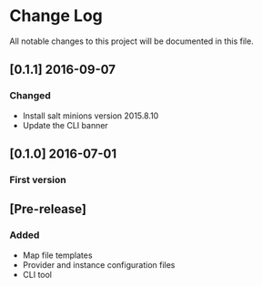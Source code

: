 # Change Log
All notable changes to this project will be documented in this file.

## [0.1.1] 2016-09-07
### Changed
- Install salt minions version 2015.8.10
- Update the CLI banner

## [0.1.0] 2016-07-01
### First version

## [Pre-release]
### Added
- Map file templates
- Provider and instance configuration files
- CLI tool

